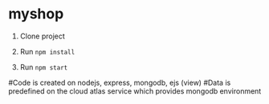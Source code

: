 # myshop

1. Clone project

2. Run `npm install`

3. Run `npm start`

#Code is created on nodejs, express, mongodb, ejs (view)
#Data is predefined on the cloud atlas service which provides mongodb environment
